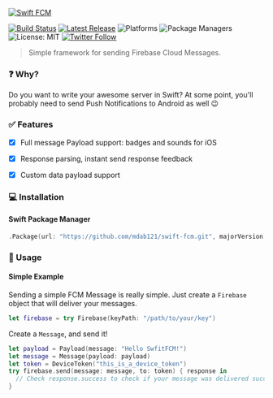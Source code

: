 [![Swift FCM](https://cloud.githubusercontent.com/assets/1230922/23826163/ca1d09b6-0696-11e7-8912-a3950418fc36.png)](http://github.com/mdab121/swift-fcm)

[![Build Status](https://travis-ci.org/mdab121/swift-fcm.svg?branch=master)](https://travis-ci.org/mdab121/swift-fcm)
[![Latest Release](https://img.shields.io/github/release/mdab121/swift-fcm.svg)](https://github.com/mdab121/swift-fcm/releases/latest)
![Platforms](https://img.shields.io/badge/platforms-Linux%20%7C%20OS%20X-blue.svg)
![Package Managers](https://img.shields.io/badge/package%20managers-SwiftPM-yellow.svg)
![License: MIT](https://img.shields.io/badge/License-MIT-blue.svg)
[![Twitter Follow](https://img.shields.io/twitter/follow/espadrine.svg?style=social&label=Follow)](https://twitter.com/mdab121)

> Simple framework for sending Firebase Cloud Messages.

### :question: Why?
Do you want to write your awesome server in Swift? At some point, you'll probably need to send Push Notifications to Android as well 😉

### ✅ Features
- [x] Full message Payload support: badges and sounds for iOS
- [x] Response parsing, instant send response feedback
- [x] Custom data payload support


### 💻 Installation

#### Swift Package Manager

```swift
.Package(url: "https://github.com/mdab121/swift-fcm.git", majorVersion: 0, minor: 1)
```


### 🔢 Usage

#### Simple Example

Sending a simple FCM Message is really simple. Just create a `Firebase` object that will deliver your messages.

```swift
let firebase = try Firebase(keyPath: "/path/to/your/key")
```

Create a `Message`, and send it!

```swift
let payload = Payload(message: "Hello SwfitFCM!")
let message = Message(payload: payload)
let token = DeviceToken("this_is_a_device_token")
try firebase.send(message: message, to: token) { response in
  // Check response.success to check if your message was delivered successfully
}
```
